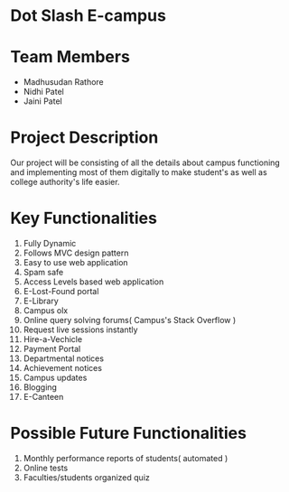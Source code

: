 # Dot Slash E-campus

<h1>Team Members</h1>
<ul>
  <li>Madhusudan Rathore</li>
  <li>Nidhi Patel</li>
  <li>Jaini Patel</li>
</ul>

<h1>Project Description</h1>
Our project will be consisting of all the details about campus functioning and implementing most of them digitally to make student's as well as college authority's life easier.

<h1>Key Functionalities</h1>
<ol>
  <li>Fully Dynamic</li>
  <li>Follows MVC design pattern</li>
  <li>Easy to use web application</li>
  <li>Spam safe</li>
  <li>Access Levels based web application</li>
  <li>E-Lost-Found portal</li>
  <li>E-Library</li>
  <li>Campus olx</li>
  <li>Online query solving forums( Campus's Stack Overflow )</li>
  <li>Request live sessions instantly</li>
  <li>Hire-a-Vechicle</li>
  <li>Payment Portal</li>
  <li>Departmental notices</li>
  <li>Achievement notices</li>
  <li>Campus updates</li>
  <li>Blogging</li>
  <li>E-Canteen</li>
</ol>

<h1>Possible Future Functionalities</h1>
<ol>
  <li>Monthly performance reports of students( automated )</li>
  <li>Online tests</li>
  <li>Faculties/students organized quiz</li>
</ol>
